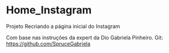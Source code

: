 # Home_Instagram

Projeto 
Recriando a página inicial do Instagram

Com base nas instruções da expert da Dio Gabriela Pinheiro. Git: https://github.com/SpruceGabriela
